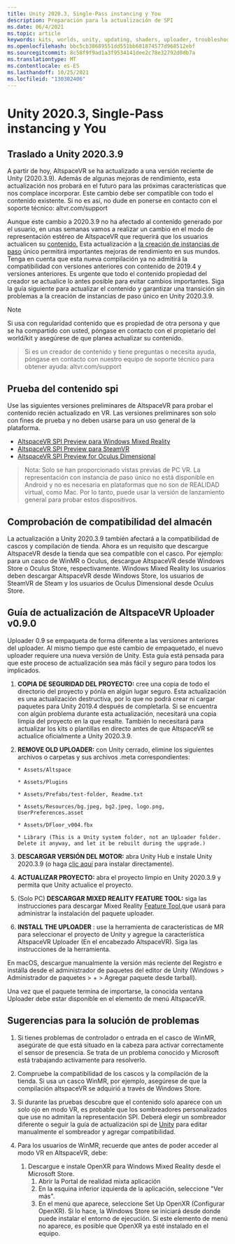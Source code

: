 ```yaml
---
title: Unity 2020.3, Single-Pass instancing y You
description: Preparación para la actualización de SPI
ms.date: 06/4/2021
ms.topic: article
keywords: kits, worlds, unity, updating, shaders, uploader, troubleshooting
ms.openlocfilehash: bbc5cb38689551dd551bb681874577d968512ebf
ms.sourcegitcommit: 8c58f9f9ad1a3f9534141dee2c78e32792d0db7a
ms.translationtype: MT
ms.contentlocale: es-ES
ms.lasthandoff: 10/25/2021
ms.locfileid: "130302406"
---
```

# <a name="unity-20203-single-pass-instancing-and-you"></a>Unity 2020.3, Single-Pass instancing y You

## <a name="moving-to-unity-202039"></a>Traslado a Unity 2020.3.9

A partir de hoy, AltspaceVR se ha actualizado a una versión reciente de Unity (2020.3.9). Además de algunas mejoras de rendimiento, esta actualización nos probará en el futuro para las próximas características que nos complace incorporar. Este cambio debe ser compatible con todo el contenido existente. Si no es así, no dude en ponerse en contacto con el soporte técnico: altvr.com/support

Aunque este cambio a 2020.3.9 no ha afectado al contenido generado por el usuario, en unas semanas vamos a realizar un cambio en el modo de representación estéreo de AltspaceVR que requerirá que los usuarios actualicen su [contenido.]( https://docs.unity3d.com/Manual/SinglePassStereoRendering.html) Esta actualización a [la creación de instancias de paso](https://docs.unity3d.com/Manual/SinglePassInstancing.html) único permitirá importantes mejoras de rendimiento en sus mundos. Tenga en cuenta que esta nueva compilación ya no admitirá la compatibilidad con versiones anteriores con contenido de 2019.4 y versiones anteriores. Es urgente que todo el contenido propiedad del creador se actualice lo antes posible para evitar cambios importantes. Siga la guía siguiente para actualizar el contenido y garantizar una transición sin problemas a la creación de instancias de paso único en Unity 2020.3.9.

> [!NOTE]
> Si usa con regularidad contenido que es propiedad de otra persona y que se ha compartido con usted, póngase en contacto con el propietario del world/kit y asegúrese de que planea actualizar su contenido.

> Si es un creador de contenido y tiene preguntas o necesita ayuda, póngase en contacto con nuestro equipo de soporte técnico para obtener ayuda: altvr.com/support

## <a name="testing-your-spi-content"></a>Prueba del contenido spi

Use las siguientes versiones preliminares de AltspaceVR para probar el contenido recién actualizado en VR. Las versiones preliminares son solo con fines de prueba y no deben usarse para un uso general de la plataforma.

* [AltspaceVR SPI Preview para Windows Mixed Reality](https://aka.ms/AvrSpiMr)
* [AltspaceVR SPI Preview para SteamVR](https://aka.ms/AvrSpiSteam)
* [AltspaceVR SPI Preview for Oculus Dimensional](https://aka.ms/AvrSpiRift)

> Nota: Solo se han proporcionado vistas previas de PC VR. La representación con instancia de paso único no está disponible en Android y no es necesaria en plataformas que no son de REALIDAD virtual, como Mac. Por lo tanto, puede usar la versión de lanzamiento general para probar estos dispositivos.


## <a name="storecompatibilitycheck"></a>Comprobación de compatibilidad del almacén

La actualización a Unity 2020.3.9 también afectará a la compatibilidad de cascos y compilación de tienda. Ahora es un requisito que descargue AltspaceVR desde la tienda que sea compatible con el casco. Por ejemplo: para un casco de WinMR o Oculus, descargue AltspaceVR desde Windows Store o Oculus Store, respectivamente. Windows Mixed Reality los usuarios deben descargar AltspaceVR desde Windows Store, los usuarios de SteamVR de Steam y los usuarios de Oculus Dimensional desde Oculus Store.

## <a name="altspacevr-uploader-v090-upgrade-guide"></a>Guía de actualización de AltspaceVR Uploader v0.9.0 

Uploader 0.9 se empaqueta de forma diferente a las versiones anteriores del uploader. Al mismo tiempo que este cambio de empaquetado, el nuevo uploader requiere una nueva versión de Unity. Esta guía está pensada para que este proceso de actualización sea más fácil y seguro para todos los implicados.

1. **COPIA DE SEGURIDAD DEL PROYECTO:** cree una copia de todo el directorio del proyecto y pónla en algún lugar seguro. Esta actualización es una actualización destructiva, por lo que no podrá crear ni cargar paquetes para Unity 2019.4 después de completarla. Si se encuentra con algún problema durante esta actualización, necesitará una copia limpia del proyecto en la que resalte. También lo necesitará para actualizar los kits o plantillas en directo antes de que AltspaceVR se actualice oficialmente a Unity 2020.3.9.

2. **REMOVE OLD UPLOADER:** con Unity cerrado, elimine los siguientes archivos o carpetas y sus archivos .meta correspondientes:

    ```console
    * Assets/Altspace

    * Assets/Plugins

    * Assets/Prefabs/test-folder, Readme.txt

    * Assets/Resources/bg.jpeg, bg2.jpeg, logo.png, UserPreferences.asset

    * Assets/DFloor_v004.fbx

    * Library (This is a Unity system folder, not an Uploader folder. Delete it anyway, and let it be rebuilt during the upgrade.)
    ```

3. **DESCARGAR VERSIÓN DEL MOTOR:** abra Unity Hub e instale Unity 2020.3.9 (o haga [clic aquí](https://unity3d.com/ru/unity/whats-new/2020.3.9) para instalar directamente).

4. **ACTUALIZAR PROYECTO:** abra el proyecto limpio en Unity 2020.3.9 y permita que Unity actualice el proyecto.

5. (Solo PC) **DESCARGAR MIXED REALITY FEATURE TOOL:** siga las instrucciones para descargar Mixed Reality [Feature Tool,](/windows/mixed-reality/develop/unity/welcome-to-mr-feature-tool)que usará para administrar la instalación del paquete uploader.

6. **INSTALL THE UPLOADER** : use la herramienta de características de MR para seleccionar el proyecto de Unity y agregue la característica AltspaceVR Uploader (En el encabezado AltspaceVR). Siga las instrucciones de la herramienta.

En macOS, descargue manualmente la [](https://dev.azure.com/aipmr/MixedReality-Unity-Packages/_packaging?_a=package&feed=Unity-packages&package=com.microsoft.altspacevr_uploader&protocolType=Npm&version=0.9.0&view=versions)versión más reciente del Registro e instálla desde el administrador de paquetes del editor de Unity (Windows > Administrador de paquetes > + > Agregar paquete desde tarball).

Una vez que el paquete termina de importarse, la conocida ventana Uploader debe estar disponible en el elemento de menú AltspaceVR.

## <a name="troubleshooting-tips"></a>Sugerencias para la solución de problemas

1. Si tienes problemas de controlador o entrada en el casco de WinMR, asegúrate de que está situado en la cabeza para activar correctamente el sensor de presencia. Se trata de un problema conocido y Microsoft está trabajando activamente para resolverlo.

2. Compruebe la compatibilidad de los cascos y la compilación de la tienda. Si usa un casco WinMR, por ejemplo, asegúrese de que la compilación altspaceVR se adquirió a través de Windows Store.

3. Si durante las pruebas descubre que el contenido solo aparece con un solo ojo en modo VR, es probable que los sombreadores personalizados que use no admitan la representación SPI. Deberá elegir un sombreador diferente o seguir la guía de actualización spi de [Unity](https://docs.unity3d.com/Manual/SinglePassInstancing.html) para editar manualmente el sombreador y agregar compatibilidad.

4. Para los usuarios de WinMR, recuerde que antes de poder acceder al modo VR en AltspaceVR, debe: 
    1. Descargue e instale OpenXR para Windows Mixed Reality desde el Microsoft Store.
        1. Abrir la Portal de realidad mixta aplicación
        2. En la esquina inferior izquierda de la aplicación, seleccione "Ver más".
        3. En el menú que aparece, seleccione Set Up OpenXR (Configurar OpenXR). Si lo hace, la Windows Store se iniciará desde donde puede instalar el entorno de ejecución. Si este elemento de menú no aparece, es posible que OpenXR ya esté instalado en el equipo.
